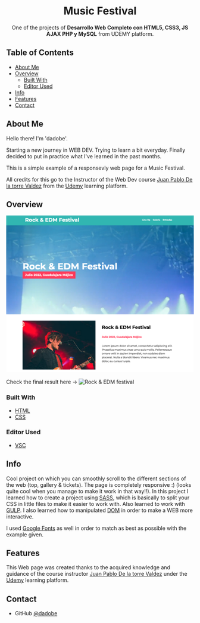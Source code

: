 <!-- Please update value in the {}  -->

<h1 align="center">Music Festival</h1>

<div align="center">
   One of the projects of <strong>Desarrollo Web Completo con HTML5, CSS3, JS AJAX PHP y MySQL</strong> from <a https://www.udemy.com/course/desarrollo-web-completo-con-html5-css3-js-php-y-mysql/>UDEMY</a> platform. 
</div>

<!-- TABLE OF CONTENTS -->

## Table of Contents

- [About Me](#about-me)
- [Overview](#overview)
  - [Built With](#built-with)
  - [Editor Used](#editor-used)
- [Info](#info)
- [Features](#features)
- [Contact](#contact)

<!-- ABOUT ME -->

## About Me

Hello there! I'm 'dadobe'.

Starting a new journey in WEB DEV. Trying to learn a bit everyday. Finally decided to put in practice what I've learned in the past months.

This is a simple example of a responsevly web page for a Music Festival.

All credits for this go to the Instructor of the Web Dev course [Juan Pablo De la torre Valdez](https://www.udemy.com/user/juanpablodelatorrevaldez/) from the [Udemy](https://www.udemy.com/) learning platform.

<!-- OVERVIEW -->

## Overview

![screenshot](https://github.com/dadobe/festival-musica-udemy/blob/main/Music-Festival-WebDev-Course-Udemy.png)

Check the final result here -> ![Rock & EDM festival](#https://rock-and-edm-festival-udemy.netlify.app/)

### Built With

<!-- This section should list any major frameworks that you built your project using. Here are a few examples.-->

- [HTML](https://developer.mozilla.org/es/docs/Web/HTML)
- [CSS](https://developer.mozilla.org/es/docs/Web/CSS)

### Editor Used

- [VSC](https://code.visualstudio.com/)

## Info

Cool project on which you can smoothly scroll to the different sections of the web (top, gallery & tickets).
The page is completely responsive :) (looks quite cool when you manage to make it work in that way!!).
In this project I learned how to create a project using [SASS](https://es.wikipedia.org/wiki/Sass), which is basically to split your CSS in little files to make it easier to work with.
Also learned to work with [GULP](https://en.wikipedia.org/wiki/Gulp.js).
I also learned how to manipulated [DOM](https://en.wikipedia.org/wiki/Document_Object_Model) in order to make a WEB more interactive.

I used [Google Fonts](https://fonts.google.com/specimen/Poppins?vfquery=serif&query=pop&preview.text=The%20creative%20crew&preview.text_type=custom) as well in order to match as best as possible with the example given.


## Features

<!-- List the features of your application or follow the template. Don't share the figma file here :) -->

This Web page was created thanks to the acquired knowledge and guidance of the course instructor [Juan Pablo De la torre Valdez](https://www.udemy.com/user/juanpablodelatorrevaldez/) under the [Udemy](https://www.udemy.com/) learning platform.


## Contact

- GitHub [@dadobe](https://github.com/dadobe)
